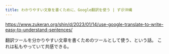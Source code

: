 ```yaml
---
title: わかりやすい文章を書くために、Google翻訳を使う | ず＠沖縄
---
```


https://www.zukeran.org/shin/d/2023/01/14/use-google-translate-to-write-easy-to-understand-sentences/

翻訳ツールを分かりやすい文章を書くためのツールとして使う、という話。
これは私もやっていて共感できる。

